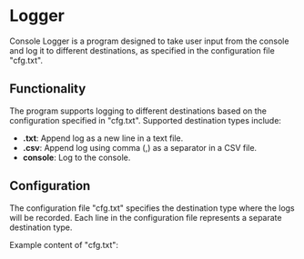 # Logger

Console Logger is a program designed to take user input from the console and log it to different destinations, as specified in the configuration file "cfg.txt".

## Functionality

The program supports logging to different destinations based on the configuration specified in "cfg.txt". Supported destination types include:

- **.txt**: Append log as a new line in a text file.
- **.csv**: Append log using comma (,) as a separator in a CSV file.
- **console**: Log to the console.

## Configuration

The configuration file "cfg.txt" specifies the destination type where the logs will be recorded. Each line in the configuration file represents a separate destination type.

Example content of "cfg.txt":

